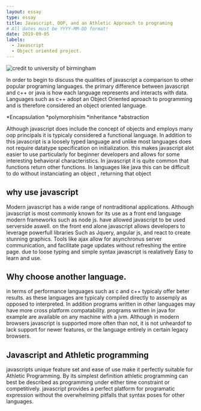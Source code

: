 ```yaml
---
layout: essay
type: essay
title: Javascript, OOP, and an Athletic Approach to programing
# All dates must be YYYY-MM-DD format!
date: 2019-09-05
labels:
  - Javascript
  - Object oriented project.
---
```

<img src = "https://www.uab.edu/news/images/javascript.jpg" alt = "credit to university of birmingham" align =" center"> 

    
 In order to begin to discuss the qualities of javascript a comparison to other popular programing languages.
 the primary difference between javascript and c++ or java is how each language represents and interacts with data.
 Languages such as c++ adopt an Object Oriented aproach to programming and is therefore considered an object oriented language.
 
 *Encapsulation
 *polymorphisim
 *inheritance
 *abstraction
 
Although javascript does include the concept of objects and employs many oop principals it is typicaly considered a functional language.
In addition to this javascript is a loosely typed language and unlike most languages does not require datatype specification on initialization.
this makes javascript alot easier to use particularly for beginner developers and allows for some interesting behavioral characteristics.
In javascript it is quite common that functions return other functions. In languages like java this can be difficult to do without instanciating an object , returning that object 
    
## why use javascript

Modern javascript has a wide range of nontraditional applications. Although javascript is most commonly known for its use as a front end language modern frameworks such as node js. have allowed javascript to be used serverside aswell.
on the front end alone javascript allows developers to leverage powerfull libraries Such as Jquery, angular js, and react to create stunning graphics. Tools like ajax allow for asynchronus server communication, and facilitate page updates without refreshing the entire page.
due to loose typing and simple syntax javascript is realatively Easy to learn and use.

## Why choose another language.
 
in terms of performance languages such as c and c++ typicaly offer beter results.
as these languages are typicaly compiled directly to assemply as opposed to interpreted.
In addition programs written in other languages may have more cross platform compatability. programs written in java for example  are
available on any machine with a jvm.
Although in modern browsers javascript is supported more often than not, it is not unheardof to lack support for newer features, or the language entirely in certain legacy browsers. 

## Javascript and Athletic programming

javascripts unique feature set and ease of use make it perfectly suitable for Athletic Programming.
By its simplest definition athletic programming can best be described as programming under either time constraint or competitively.
javascript provides a perfect platform for programatic expression without the overwhelming pitfalls that syntax poses for other languages.





